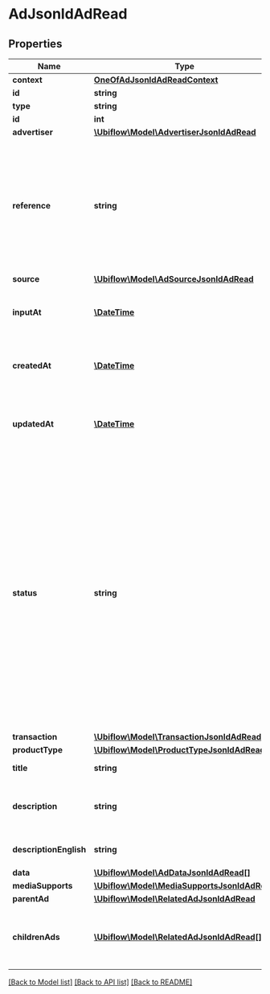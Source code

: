 # AdJsonldAdRead

## Properties
Name | Type | Description | Notes
------------ | ------------- | ------------- | -------------
**context** | [**OneOfAdJsonldAdReadContext**](OneOfAdJsonldAdReadContext.md) |  | [optional] 
**id** | **string** |  | [optional] 
**type** | **string** |  | [optional] 
**id** | **int** | The unique identifier for an ad, in the Ubiflow IS. | [optional] 
**advertiser** | [**\Ubiflow\Model\AdvertiserJsonldAdRead**](AdvertiserJsonldAdRead.md) |  | 
**reference** | **string** | The unique identifier of the ad, from the point of vue of the advertiser owning the ad. This string is unique for a given advertiser.  The reference is an identifier used by all parties : the advertiser, the software editor, web portals. That is why once an ad has been created with a given reference, this reference cannot be modified anymore.  This string should not contain any character forbidden in file systems or urls. The reference originally given when the ad is created may thus be modified by Ubiflow : unsupported characters are replaced by un underscore (\&quot;_\&quot;). But in such cases you can still use the original reference when updating an ad. | 
**source** | [**\Ubiflow\Model\AdSourceJsonldAdRead**](AdSourceJsonldAdRead.md) |  | 
**inputAt** | [**\DateTime**](\DateTime.md) | The date the ad was created by the advertiser (input for the first time) in the software he uses.  Dates use the &lt;a href&#x3D;\&quot;https://tools.ietf.org/html/rfc3339#section-5.8\&quot;&gt;RFC3339&lt;/a&gt; format (ex: 2020-12-16T00:00:00+00). | [optional] 
**createdAt** | [**\DateTime**](\DateTime.md) | The date the ad was created in the Ubiflow IS.  Dates use the &lt;a href&#x3D;\&quot;https://tools.ietf.org/html/rfc3339#section-5.8\&quot;&gt;RFC3339&lt;/a&gt; format (ex: 2020-12-16T00:00:00+00). | [optional] 
**updatedAt** | [**\DateTime**](\DateTime.md) | The date the ad was modified for the last time in the Ubiflow IS.  This includes any change on the ad regarding its data or media.  Dates use the &lt;a href&#x3D;\&quot;https://tools.ietf.org/html/rfc3339#section-5.8\&quot;&gt;RFC3339&lt;/a&gt; format (ex: 2020-12-16T00:00:00+00). | [optional] 
**status** | **string** | The status of the ad.  Available status are :  - \&quot;B\&quot; : The ad has been created, but is not yet activated :       it is currently used by the advertiser,      but it may not be published on web portals as long as it is not activated.  - \&quot;A\&quot; : The ad is active :       it is currently used by the advertiser, and may be published on web portals.       This state is the most commonly used for ads.  - \&quot;V\&quot; : The product of the ad has been sold, but the ad is still active,       because the advertiser wants to communicate on the products he sold.       The ad may be published, but only on web portals who allow such ads.  - \&quot;S\&quot; : The ad has been deleted by the advertiser.       It will be removed from Ubiflow SI over the next few days.  - \&quot;M\&quot; : The ad is a model of ads :       a sort of ad which contains generic data common to many other ads.       It may not be published on web portals.       A model ad may be used by an advertiser who sells products which are very similar,      and differ by only few characteristics.       Example in the real estate universe :      a builder of detached houses sells many houses which are almost all identical.       Example in the vehicles universe :      a car dealer sells cars which are almost all identical (the color or a few options may differ).       In practice, such ads are created by advertisers who don&#x27;t use any software,      but use data entry directly on Ubiflow&#x27;s platform :      model ads enable them to gain some precious time. | 
**transaction** | [**\Ubiflow\Model\TransactionJsonldAdRead**](TransactionJsonldAdRead.md) |  | 
**productType** | [**\Ubiflow\Model\ProductTypeJsonldAdRead**](ProductTypeJsonldAdRead.md) |  | 
**title** | **string** | The title of the ad (very short description), in the language of the advertiser. | 
**description** | **string** | The full description of the ad, in the language of the advertiser.  The description is a text comment describing the product which should be sold thanks to the ad.  This property is required in the \&quot;IMMO\&quot; universe (\&quot;Real estate\&quot;). | [optional] 
**descriptionEnglish** | **string** | The full description in english of the ad.  The description in english is a text comment describing the product which should be sold thanks to the ad. | [optional] 
**data** | [**\Ubiflow\Model\AdDataJsonldAdRead[]**](AdDataJsonldAdRead.md) | The collection of all data describing the ad. | 
**mediaSupports** | [**\Ubiflow\Model\MediaSupportsJsonldAdRead**](MediaSupportsJsonldAdRead.md) |  | [optional] 
**parentAd** | [**\Ubiflow\Model\RelatedAdJsonldAdRead**](RelatedAdJsonldAdRead.md) |  | [optional] 
**childrenAds** | [**\Ubiflow\Model\RelatedAdJsonldAdRead[]**](RelatedAdJsonldAdRead.md) | The children ads of the current ad.  An ad may have children ads, typically in the real estate universe, for instance for developers who sell new developments formed by groups of houses or apartments.  Children ads cannot be specified when creating or updating an ad : use the \&quot;parent ad\&quot; property instead. | [optional] 

[[Back to Model list]](../../README.md#documentation-for-models) [[Back to API list]](../../README.md#documentation-for-api-endpoints) [[Back to README]](../../README.md)

